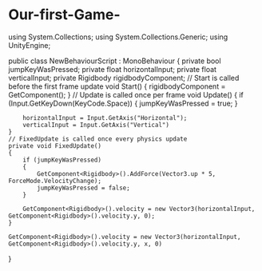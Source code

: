 # Our-first-Game-
using System.Collections;
using System.Collections.Generic;
using UnityEngine;

public class NewBehaviourScript : MonoBehaviour
{
    private bool jumpKeyWasPressed;
    private float horizontalInput;
    private float verticalInput;
    private Rigidbody rigidbodyComponent;
    // Start is called before the first frame update
    void Start()
    {
        rigidbodyComponent = GetComponent<Rigidbody>();
    }
    // Update is called once per frame
    void Update()
    {
        if (Input.GetKeyDown(KeyCode.Space))
        {
            jumpKeyWasPressed = true;
        }

        horizontalInput = Input.GetAxis("Horizontal");
        verticalInput = Input.GetAxis("Vertical")
    }
    // FixedUpdate is called once every physics update
    private void FixedUpdate()
    {
        if (jumpKeyWasPressed)
        {
            GetComponent<Rigidbody>().AddForce(Vector3.up * 5, ForceMode.VelocityChange);
            jumpKeyWasPressed = false;
        }

        GetComponent<Rigidbody>().velocity = new Vector3(horizontalInput, GetComponent<Rigidbody>().velocity.y, 0);
    }
    
    GetComponent<Rigidbody>().velocity = new Vector3(horizontalInput, GetComponent<Rigidbody>().velocity.y, x, 0)
}
